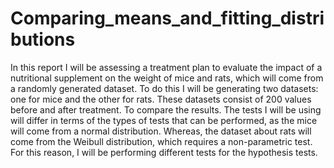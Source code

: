 # Comparing_means_and_fitting_distributions
In this report I will be assessing a treatment plan to evaluate the impact of a nutritional supplement on the weight of mice and rats, which will come from a randomly generated dataset. To do this I will be generating two datasets: one for mice and the other for rats. These datasets consist of 200 values before and after treatment. To compare the results. The tests I will be using will differ in terms of the types of tests that can be performed, as the mice will come from a normal distribution. Whereas, the dataset about rats will come from the Weibull distribution, which requires a non-parametric test. For this reason, I will be performing different tests for the hypothesis tests.
